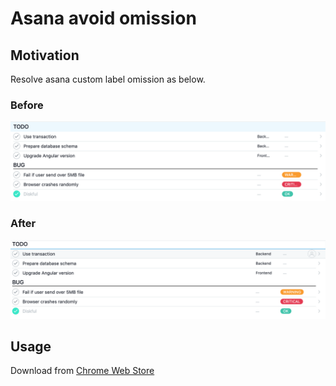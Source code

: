 # Asana avoid omission

## Motivation

Resolve asana custom label omission as below.

### Before

![](images/before.png)

### After

![](images/after.png)

## Usage

Download from [Chrome Web Store](https://chrome.google.com/webstore/detail/asana-avoid-omission/eiclahobfmicdgafafpbeacgleneponi)

